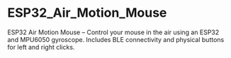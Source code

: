 # ESP32_Air_Motion_Mouse
ESP32 Air Motion Mouse – Control your mouse in the air using an ESP32 and MPU6050 gyroscope. Includes BLE connectivity and physical buttons for left and right clicks.
